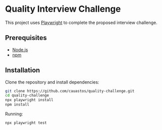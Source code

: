 # Quality Interview Challenge

This project uses [Playwright](https://playwright.dev) to complete the proposed interview challenge.

## Prerequisites

- [Node.js](https://nodejs.org)
- [npm](https://www.npmjs.com/)

## Installation

Clone the repository and install dependencies:

```bash
git clone https://github.com/cauastos/quality-challenge.git
cd quality-challenge
npx playwright install 
npm install
```

Running:

```bash
npx playwright test
```
